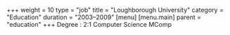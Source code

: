 +++
weight = 10
type = "job"
title = "Loughborough University"
category = "Education"
duration = "2003–2009"
[menu]
  [menu.main]
    parent = "education"
+++
Degree
: 2:1 Computer Science MComp
